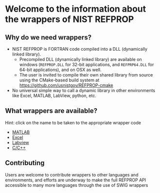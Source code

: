 # Welcome to the information about the wrappers of NIST REFPROP

## Why do we need wrappers?

* NIST REFPROP is FORTRAN code compiled into a DLL (dynamically linked library).
    * Precompiled DLL (dynamically linked library) are available on windows (``REFPROP.DLL`` for 32-bit applications, and ``REFPRP64.DLL`` for 64-bit applications), and on OSX as well.  
    * The user is invited to compile their own shared library from source using the CMake-based build system at https://github.com/usnistgov/REFPROP-cmake
* No universal simple way to call a dynamic library in other environments like Excel, MATLAB, LabView, python, etc.

## What wrappers are available?

Hint: click on the name to be taken to the appropriate wrapper code

* [MATLAB](wrappers/MATLAB)
* [Excel](wrappers/Excel)
* [Labview](wrappers/Labview)
* [C/C++](wrappers/C_CPP)

## Contributing

Users are welcome to contribute wrappers to other languages and environments, and efforts are underway to make the full REFPROP API accessible to many more languages through the use of SWIG wrappers
